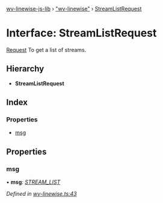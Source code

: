 [wv-linewise-js-lib](../README.md) › ["wv-linewise"](../modules/_wv_linewise_.md) › [StreamListRequest](_wv_linewise_.streamlistrequest.md)

# Interface: StreamListRequest

[Request](../modules/_wv_linewise_.md#request) To get a list of streams.

## Hierarchy

* **StreamListRequest**

## Index

### Properties

* [msg](_wv_linewise_.streamlistrequest.md#msg)

## Properties

###  msg

• **msg**: *[STREAM_LIST](../enums/_wv_linewise_.request_type.md#stream_list)*

*Defined in [wv-linewise.ts:43](https://github.com/forbesmyester/wv-linewise/blob/65da995/js-lib/src/wv-linewise.ts#L43)*
